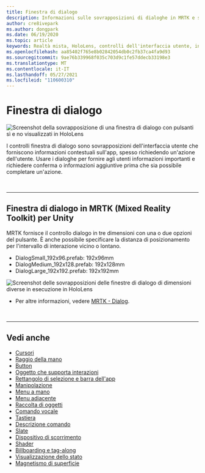 ```yaml
---
title: Finestra di dialogo
description: Informazioni sulle sovrapposizioni di dialoghe in MRTK e su come usarle nelle applicazioni di realtà mista.
author: cre8ivepark
ms.author: dongpark
ms.date: 06/19/2020
ms.topic: article
keywords: Realtà mista, HoloLens, controlli dell'interfaccia utente, interazione, interfaccia utente, UX Design, interfaccia utente spaziale, interazione spaziale, interfaccia utente 3D, esperienza utente 3D, visore per realtà mista, visore windows mixed reality, visore per realtà virtuale, HoloLens, MRTK, Mixed Reality Toolkit
ms.openlocfilehash: aa85402f765e8b02842054db0c2fb37ca4fa9d93
ms.sourcegitcommit: 9ae76b339968f035c703d9c1fe57ddecb33198e3
ms.translationtype: MT
ms.contentlocale: it-IT
ms.lasthandoff: 05/27/2021
ms.locfileid: "110600310"
---
```

# <a name="dialog"></a>Finestra di dialogo

![Screenshot della sovrapposizione di una finestra di dialogo con pulsanti sì e no visualizzati in HoloLens](images/MRTK_UX_Dialog.jpg)

I controlli finestra di dialogo sono sovrapposizioni dell'interfaccia utente che forniscono informazioni contestuali sull'app, spesso richiedendo un'azione dell'utente. Usare i dialoghe per fornire agli utenti informazioni importanti e richiedere conferma o informazioni aggiuntive prima che sia possibile completare un'azione.

<br>

---

## <a name="dialog-in-mrtk-mixed-reality-toolkit-for-unity"></a>Finestra di dialogo in MRTK (Mixed Reality Toolkit) per Unity
MRTK fornisce il controllo dialogo in tre dimensioni con una o due opzioni del pulsante. È anche possibile specificare la distanza di posizionamento per l'intervallo di interazione vicino o lontano. 

- DialogSmall_192x96.prefab: 192x96mm
- DialogMedium_192x128.prefab: 192x128mm
- DialogLarge_192x192.prefab: 192x192mm

![Screenshot delle sovrapposizioni delle finestre di dialogo di dimensioni diverse in esecuzione in HoloLens](images/MRTK_UX_Dialog_Types.jpg)


* Per altre informazioni, vedere [MRTK - Dialog](/windows/mixed-reality/mrtk-unity/features/ux-building-blocks/dialog).

<br>

---

## <a name="see-also"></a>Vedi anche

* [Cursori](cursors.md)
* [Raggio della mano](point-and-commit.md)
* [Button](button.md)
* [Oggetto che supporta interazioni](interactable-object.md)
* [Rettangolo di selezione e barra dell'app](app-bar-and-bounding-box.md)
* [Manipolazione](direct-manipulation.md)
* [Menu a mano](hand-menu.md)
* [Menu adiacente](near-menu.md)
* [Raccolta di oggetti](object-collection.md)
* [Comando vocale](voice-input.md)
* [Tastiera](keyboard.md)
* [Descrizione comando](tooltip.md)
* [Slate](slate.md)
* [Dispositivo di scorrimento](slider.md)
* [Shader](shader.md)
* [Billboarding e tag-along](billboarding-and-tag-along.md)
* [Visualizzazione dello stato](progress.md)
* [Magnetismo di superficie](surface-magnetism.md)